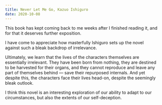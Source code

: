 ```yaml
---
title: Never Let Me Go, Kazuo Ishiguro
date: 2020-10-08
---
```


This book has kept coming back to me weeks after I finished reading it, and for that it deserves further exposition. 

I have come to appreciate how masterfully Ishiguro sets up the novel against such a bleak backdrop of irrelevance. 

Ultimately, we learn that the lives of the characters themselves are essentially irrelevant. 
They have been born from nothing, they are destined to be harvested for their organs, and they cannot reproduce and leave any part of themselves behind — save their repurposed internals. 
And yet despite this, the characters face their lives head-on, despite the seemingly bleak outlook. 

I think this novel is an interesting exploration of our ability to adapt to our circumstances, but also the extents of our self-deception. 

